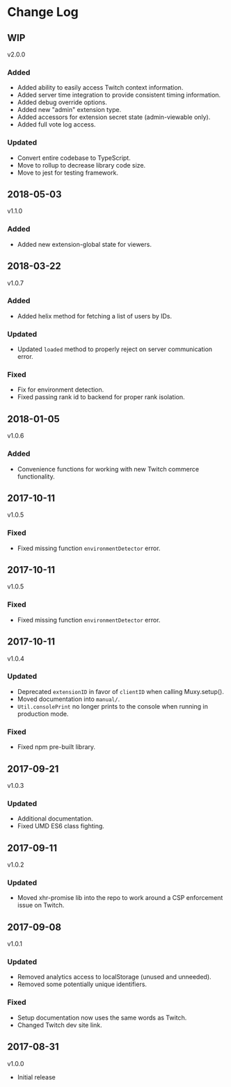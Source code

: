 # Change Log

## WIP

v2.0.0

### Added

- Added ability to easily access Twitch context information.
- Added server time integration to provide consistent timing information.
- Added debug override options.
- Added new "admin" extension type.
- Added accessors for extension secret state (admin-viewable only).
- Added full vote log access.

### Updated

- Convert entire codebase to TypeScript.
- Move to rollup to decrease library code size.
- Move to jest for testing framework.

## 2018-05-03

v1.1.0

### Added

- Added new extension-global state for viewers.

## 2018-03-22

v1.0.7

### Added

- Added helix method for fetching a list of users by IDs.

### Updated

- Updated `loaded` method to properly reject on server communication error.

### Fixed

- Fix for environment detection.
- Fixed passing rank id to backend for proper rank isolation.

## 2018-01-05

v1.0.6

### Added

- Convenience functions for working with new Twitch commerce functionality.

## 2017-10-11

v1.0.5

### Fixed

- Fixed missing function `environmentDetector` error.

## 2017-10-11

v1.0.5

### Fixed

- Fixed missing function `environmentDetector` error.

## 2017-10-11

v1.0.4

### Updated

- Deprecated `extensionID` in favor of `clientID` when calling Muxy.setup().
- Moved documentation into `manual/`.
- `Util.consolePrint` no longer prints to the console when running in production mode.

### Fixed

- Fixed npm pre-built library.

## 2017-09-21

v1.0.3

### Updated

- Additional documentation.
- Fixed UMD ES6 class fighting.

## 2017-09-11

v1.0.2

### Updated

- Moved xhr-promise lib into the repo to work around a CSP enforcement issue on Twitch.

## 2017-09-08

v1.0.1

### Updated

- Removed analytics access to localStorage (unused and unneeded).
- Removed some potentially unique identifiers.

### Fixed

- Setup documentation now uses the same words as Twitch.
- Changed Twitch dev site link.

## 2017-08-31

v1.0.0

- Initial release
